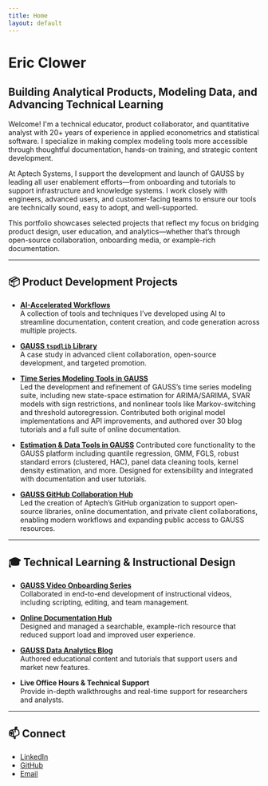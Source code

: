 ```yaml
---
title: Home
layout: default
---
```


# Eric Clower 
## Building Analytical Products, Modeling Data, and Advancing Technical Learning

Welcome! I'm a technical educator, product collaborator, and quantitative analyst with 20+ years of experience in applied econometrics and statistical software. I specialize in making complex modeling tools more accessible through thoughtful documentation, hands-on training, and strategic content development.

At Aptech Systems, I support the development and launch of GAUSS by leading all user enablement efforts—from onboarding and tutorials to support infrastructure and knowledge systems. I work closely with engineers, advanced users, and customer-facing teams to ensure our tools are technically sound, easy to adopt, and well-supported.

This portfolio showcases selected projects that reflect my focus on bridging product design, user education, and analytics—whether that’s through open-source collaboration, onboarding media, or example-rich documentation.

---

## 📦 Product Development Projects
- **[AI-Accelerated Workflows](projects/ai-accelerated-workflows.md)**  
  A collection of tools and techniques I’ve developed using AI to streamline documentation, content creation, and code generation across multiple projects.

- **[GAUSS `tspdlib` Library](projects/tspdlib-library.md)**  
  A case study in advanced client collaboration, open-source development, and targeted promotion.  

- **[Time Series Modeling Tools in GAUSS](projects/time-series-gauss.md)**  
  Led the development and refinement of GAUSS’s time series modeling suite, including new state-space estimation for ARIMA/SARIMA, SVAR models with sign restrictions, and nonlinear tools like Markov-switching and threshold autoregression. Contributed both original model implementations and API improvements, and authored over 30 blog tutorials and a full suite of online documentation.

- **[Estimation & Data Tools in GAUSS](projects/estimation-tools-gauss.md)**
  Contributed core functionality to the GAUSS platform including quantile regression, GMM, FGLS, robust standard errors (clustered, HAC), panel data cleaning tools, kernel density estimation, and more. Designed for extensibility and integrated with documentation and user tutorials.

- **[GAUSS GitHub Collaboration Hub](projects/github-transition.md)**  
  Led the creation of Aptech’s GitHub organization to support open-source libraries, online documentation, and private client collaborations, enabling modern workflows and expanding public access to GAUSS resources.

---

## 🎓 Technical Learning & Instructional Design
  
- **[GAUSS Video Onboarding Series](projects/onboarding-series.md)**  
  Collaborated in end-to-end development of instructional videos, including scripting, editing, and team management.

- **[Online Documentation Hub](https://docs.aptech.com/gauss/)**  
  Designed and managed a searchable, example-rich resource that reduced support load and improved user experience.

- **[GAUSS Data Analytics Blog](projects/analytics-blog.md)**  
  Authored educational content and tutorials that support users and market new features.


- **Live Office Hours & Technical Support**  
  Provide in-depth walkthroughs and real-time support for researchers and analysts.

---

## 📫 Connect

- [LinkedIn](https://www.linkedin.com/in/ericaclower/)
- [GitHub](https://github.com/ec78)
- [Email](mailto:eric.clower78@gmail.com)
